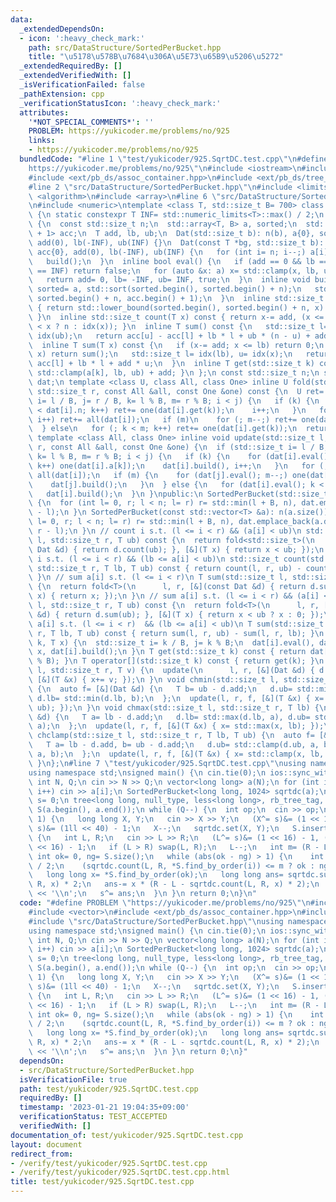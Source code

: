 ```yaml
---
data:
  _extendedDependsOn:
  - icon: ':heavy_check_mark:'
    path: src/DataStructure/SortedPerBucket.hpp
    title: "\u5178\u578B\u7684\u306A\u5E73\u65B9\u5206\u5272"
  _extendedRequiredBy: []
  _extendedVerifiedWith: []
  _isVerificationFailed: false
  _pathExtension: cpp
  _verificationStatusIcon: ':heavy_check_mark:'
  attributes:
    '*NOT_SPECIAL_COMMENTS*': ''
    PROBLEM: https://yukicoder.me/problems/no/925
    links:
    - https://yukicoder.me/problems/no/925
  bundledCode: "#line 1 \"test/yukicoder/925.SqrtDC.test.cpp\"\n#define PROBLEM \"\
    https://yukicoder.me/problems/no/925\"\n#include <iostream>\n#include <vector>\n\
    #include <ext/pb_ds/assoc_container.hpp>\n#include <ext/pb_ds/tree_policy.hpp>\n\
    #line 2 \"src/DataStructure/SortedPerBucket.hpp\"\n#include <limits>\n#include\
    \ <algorithm>\n#include <array>\n#line 6 \"src/DataStructure/SortedPerBucket.hpp\"\
    \n#include <numeric>\ntemplate <class T, std::size_t B= 700> class SortedPerBucket\
    \ {\n static constexpr T INF= std::numeric_limits<T>::max() / 2;\n struct Dat\
    \ {\n  const std::size_t n;\n  std::array<T, B> a, sorted;\n  std::array<T, B\
    \ + 1> acc;\n  T add, lb, ub;\n  Dat(std::size_t b): n(b), a{0}, sorted{0}, acc{0},\
    \ add(0), lb(-INF), ub(INF) {}\n  Dat(const T *bg, std::size_t b): n(b), a{0},\
    \ acc{0}, add(0), lb(-INF), ub(INF) {\n   for (int i= n; i--;) a[i]= *(bg + i);\n\
    \   build();\n  }\n  inline bool eval() {\n   if (add == 0 && lb == -INF && ub\
    \ == INF) return false;\n   for (auto &x: a) x= std::clamp(x, lb, ub) + add;\n\
    \   return add= 0, lb= -INF, ub= INF, true;\n  }\n  inline void build() {\n  \
    \ sorted= a, std::sort(sorted.begin(), sorted.begin() + n);\n   std::partial_sum(sorted.begin(),\
    \ sorted.begin() + n, acc.begin() + 1);\n  }\n  inline std::size_t idx(T x) const\
    \ { return std::lower_bound(sorted.begin(), sorted.begin() + n, x) - sorted.begin();\
    \ }\n  inline std::size_t count(T x) const { return x-= add, (x <= lb ? 0 : ub\
    \ < x ? n : idx(x)); }\n  inline T sum() const {\n   std::size_t l= idx(lb), u=\
    \ idx(ub);\n   return acc[u] - acc[l] + lb * l + ub * (n - u) + add * n;\n  }\n\
    \  inline T sum(T x) const {\n   if (x-= add; x <= lb) return 0;\n   if (ub <\
    \ x) return sum();\n   std::size_t l= idx(lb), u= idx(x);\n   return acc[u] -\
    \ acc[l] + lb * l + add * u;\n  }\n  inline T get(std::size_t k) const { return\
    \ std::clamp(a[k], lb, ub) + add; }\n };\n const std::size_t n;\n std::vector<Dat>\
    \ dat;\n template <class U, class All, class One> inline U fold(std::size_t l,\
    \ std::size_t r, const All &all, const One &one) const {\n  U ret= 0;\n  if (std::size_t\
    \ i= l / B, j= r / B, k= l % B, m= r % B; i < j) {\n   if (k) {\n    for (; k\
    \ < dat[i].n; k++) ret+= one(dat[i].get(k));\n    i++;\n   }\n   for (; i < j;\
    \ i++) ret+= all(dat[i]);\n   if (m)\n    for (; m--;) ret+= one(dat[j].get(m));\n\
    \  } else\n   for (; k < m; k++) ret+= one(dat[i].get(k));\n  return ret;\n }\n\
    \ template <class All, class One> inline void update(std::size_t l, std::size_t\
    \ r, const All &all, const One &one) {\n  if (std::size_t i= l / B, j= r / B,\
    \ k= l % B, m= r % B; i < j) {\n   if (k) {\n    for (dat[i].eval(); k < dat[i].n;\
    \ k++) one(dat[i].a[k]);\n    dat[i].build(), i++;\n   }\n   for (; i < j; i++)\
    \ all(dat[i]);\n   if (m) {\n    for (dat[j].eval(); m--;) one(dat[j].a[m]);\n\
    \    dat[j].build();\n   }\n  } else {\n   for (dat[i].eval(); k < m; k++) one(dat[i].a[k]);\n\
    \   dat[i].build();\n  }\n }\npublic:\n SortedPerBucket(std::size_t n_): n(n_)\
    \ {\n  for (int l= 0, r; l < n; l= r) r= std::min(l + B, n), dat.emplace_back(r\
    \ - l);\n }\n SortedPerBucket(const std::vector<T> &a): n(a.size()) {\n  for (int\
    \ l= 0, r; l < n; l= r) r= std::min(l + B, n), dat.emplace_back(a.data() + l,\
    \ r - l);\n }\n // count i s.t. (l <= i < r) && (a[i] < ub)\n std::size_t count(std::size_t\
    \ l, std::size_t r, T ub) const {\n  return fold<std::size_t>(\n      l, r, [&](const\
    \ Dat &d) { return d.count(ub); }, [&](T x) { return x < ub; });\n }\n // count\
    \ i s.t. (l <= i < r) && (lb <= a[i] < ub)\n std::size_t count(std::size_t l,\
    \ std::size_t r, T lb, T ub) const { return count(l, r, ub) - count(l, r, lb);\
    \ }\n // sum a[i] s.t. (l <= i < r)\n T sum(std::size_t l, std::size_t r) const\
    \ {\n  return fold<T>(\n      l, r, [&](const Dat &d) { return d.sum(); }, [&](T\
    \ x) { return x; });\n }\n // sum a[i] s.t. (l <= i < r) && (a[i] < ub)\n T sum(std::size_t\
    \ l, std::size_t r, T ub) const {\n  return fold<T>(\n      l, r, [&](const Dat\
    \ &d) { return d.sum(ub); }, [&](T x) { return x < ub ? x : 0; });\n }\n // sum\
    \ a[i] s.t. (l <= i < r)  && (lb <= a[i] < ub)\n T sum(std::size_t l, std::size_t\
    \ r, T lb, T ub) const { return sum(l, r, ub) - sum(l, r, lb); }\n void set(std::size_t\
    \ k, T x) {\n  std::size_t i= k / B, j= k % B;\n  dat[i].eval(), dat[i].a[j]=\
    \ x, dat[i].build();\n }\n T get(std::size_t k) const { return dat[k / B].get(k\
    \ % B); }\n T operator[](std::size_t k) const { return get(k); }\n void add(std::size_t\
    \ l, std::size_t r, T v) {\n  update(\n      l, r, [&](Dat &d) { d.add+= v; },\
    \ [&](T &x) { x+= v; });\n }\n void chmin(std::size_t l, std::size_t r, T ub)\
    \ {\n  auto f= [&](Dat &d) {\n   T b= ub - d.add;\n   d.ub= std::min(d.ub, b),\
    \ d.lb= std::min(d.lb, b);\n  };\n  update(l, r, f, [&](T &x) { x= std::min(x,\
    \ ub); });\n }\n void chmax(std::size_t l, std::size_t r, T lb) {\n  auto f= [&](Dat\
    \ &d) {\n   T a= lb - d.add;\n   d.lb= std::max(d.lb, a), d.ub= std::max(d.ub,\
    \ a);\n  };\n  update(l, r, f, [&](T &x) { x= std::max(x, lb); });\n }\n void\
    \ chclamp(std::size_t l, std::size_t r, T lb, T ub) {\n  auto f= [&](Dat &d) {\n\
    \   T a= lb - d.add, b= ub - d.add;\n   d.ub= std::clamp(d.ub, a, b), d.lb= std::clamp(d.lb,\
    \ a, b);\n  };\n  update(l, r, f, [&](T &x) { x= std::clamp(x, lb, ub); });\n\
    \ }\n};\n#line 7 \"test/yukicoder/925.SqrtDC.test.cpp\"\nusing namespace __gnu_pbds;\n\
    using namespace std;\nsigned main() {\n cin.tie(0);\n ios::sync_with_stdio(0);\n\
    \ int N, Q;\n cin >> N >> Q;\n vector<long long> a(N);\n for (int i= 0; i < N;\
    \ i++) cin >> a[i];\n SortedPerBucket<long long, 1024> sqrtdc(a);\n long long\
    \ s= 0;\n tree<long long, null_type, less<long long>, rb_tree_tag, tree_order_statistics_node_update>\
    \ S(a.begin(), a.end());\n while (Q--) {\n  int op;\n  cin >> op;\n  if (op ==\
    \ 1) {\n   long long X, Y;\n   cin >> X >> Y;\n   (X^= s)&= (1 << 16) - 1, (Y^=\
    \ s)&= (1ll << 40) - 1;\n   X--;\n   sqrtdc.set(X, Y);\n   S.insert(Y);\n  } else\
    \ {\n   int L, R;\n   cin >> L >> R;\n   (L^= s)&= (1 << 16) - 1, (R^= s)&= (1\
    \ << 16) - 1;\n   if (L > R) swap(L, R);\n   L--;\n   int m= (R - L) / 2;\n  \
    \ int ok= 0, ng= S.size();\n   while (abs(ok - ng) > 1) {\n    int i= (ok + ng)\
    \ / 2;\n    (sqrtdc.count(L, R, *S.find_by_order(i)) <= m ? ok : ng)= i;\n   }\n\
    \   long long x= *S.find_by_order(ok);\n   long long ans= sqrtdc.sum(L, R) - sqrtdc.sum(L,\
    \ R, x) * 2;\n   ans-= x * (R - L - sqrtdc.count(L, R, x) * 2);\n   cout << ans\
    \ << '\\n';\n   s^= ans;\n  }\n }\n return 0;\n}\n"
  code: "#define PROBLEM \"https://yukicoder.me/problems/no/925\"\n#include <iostream>\n\
    #include <vector>\n#include <ext/pb_ds/assoc_container.hpp>\n#include <ext/pb_ds/tree_policy.hpp>\n\
    #include \"src/DataStructure/SortedPerBucket.hpp\"\nusing namespace __gnu_pbds;\n\
    using namespace std;\nsigned main() {\n cin.tie(0);\n ios::sync_with_stdio(0);\n\
    \ int N, Q;\n cin >> N >> Q;\n vector<long long> a(N);\n for (int i= 0; i < N;\
    \ i++) cin >> a[i];\n SortedPerBucket<long long, 1024> sqrtdc(a);\n long long\
    \ s= 0;\n tree<long long, null_type, less<long long>, rb_tree_tag, tree_order_statistics_node_update>\
    \ S(a.begin(), a.end());\n while (Q--) {\n  int op;\n  cin >> op;\n  if (op ==\
    \ 1) {\n   long long X, Y;\n   cin >> X >> Y;\n   (X^= s)&= (1 << 16) - 1, (Y^=\
    \ s)&= (1ll << 40) - 1;\n   X--;\n   sqrtdc.set(X, Y);\n   S.insert(Y);\n  } else\
    \ {\n   int L, R;\n   cin >> L >> R;\n   (L^= s)&= (1 << 16) - 1, (R^= s)&= (1\
    \ << 16) - 1;\n   if (L > R) swap(L, R);\n   L--;\n   int m= (R - L) / 2;\n  \
    \ int ok= 0, ng= S.size();\n   while (abs(ok - ng) > 1) {\n    int i= (ok + ng)\
    \ / 2;\n    (sqrtdc.count(L, R, *S.find_by_order(i)) <= m ? ok : ng)= i;\n   }\n\
    \   long long x= *S.find_by_order(ok);\n   long long ans= sqrtdc.sum(L, R) - sqrtdc.sum(L,\
    \ R, x) * 2;\n   ans-= x * (R - L - sqrtdc.count(L, R, x) * 2);\n   cout << ans\
    \ << '\\n';\n   s^= ans;\n  }\n }\n return 0;\n}"
  dependsOn:
  - src/DataStructure/SortedPerBucket.hpp
  isVerificationFile: true
  path: test/yukicoder/925.SqrtDC.test.cpp
  requiredBy: []
  timestamp: '2023-01-21 19:04:35+09:00'
  verificationStatus: TEST_ACCEPTED
  verifiedWith: []
documentation_of: test/yukicoder/925.SqrtDC.test.cpp
layout: document
redirect_from:
- /verify/test/yukicoder/925.SqrtDC.test.cpp
- /verify/test/yukicoder/925.SqrtDC.test.cpp.html
title: test/yukicoder/925.SqrtDC.test.cpp
---
```

